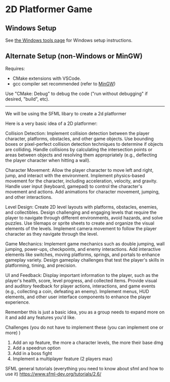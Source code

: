 # 2D Platformer Game

## Windows Setup

See [the Windows tools page](wintools) for Windows setup instructions.

## Alternate Setup (non-Windows or MinGW)

Requires:
- CMake extensions with VSCode.
- gcc compiler set recommended (refer to [MinGW](https://sourceforge.net/projects/mingw/))

Use "CMake: Debug" to debug the code ("run without debugging" if desired, "build", etc).






---
We will be using the SFML libary to create a 2d platformer

Here is a very basic idea of a 2D platformer:

Collision Detection:
Implement collision detection between the player character, platforms, obstacles, and other game objects.
Use bounding boxes or pixel-perfect collision detection techniques to determine if objects are colliding.
Handle collisions by calculating the intersection points or areas between objects and resolving them appropriately (e.g., deflecting the player character when hitting a wall).

Character Movement:
Allow the player character to move left and right, jump, and interact with the environment.
Implement physics-based movement for the character, including acceleration, velocity, and gravity.
Handle user input (keyboard, gamepad) to control the character's movement and actions.
Add animations for character movement, jumping, and other interactions.

Level Design:
Create 2D level layouts with platforms, obstacles, enemies, and collectibles.
Design challenging and engaging levels that require the player to navigate through different environments, avoid hazards, and solve puzzles.
Use tilemaps or sprite sheets to create and organize the visual elements of the levels.
Implement camera movement to follow the player character as they navigate through the level.

Game Mechanics:
Implement game mechanics such as double jumping, wall jumping, power-ups, checkpoints, and enemy interactions.
Add interactive elements like switches, moving platforms, springs, and portals to enhance gameplay variety.
Design gameplay challenges that test the player's skills in platforming, timing, and precision.

UI and Feedback:
Display important information to the player, such as the player's health, score, level progress, and collected items.
Provide visual and auditory feedback for player actions, interactions, and game events (e.g., collecting a coin, defeating an enemy).
Implement menus, HUD elements, and other user interface components to enhance the player experience.

Remember this is just a basic idea, you as a group needs to expand more on it and add any features you'd like.

Challenges (you do not have to implement these (you can implement one or more) )
  1. Add an xp feature, the more a character levels, the more their base dmg
  2. Add a speedrun option
  3. Add in a boss fight
  4. Implement a multiplayer feature (2 players max) 

SFML general tutorials (everything you need to know about sfml and how to use it) https://www.sfml-dev.org/tutorials/2.6/

<!-- Reach out to togunleye1@collin.edu if you have questions. -->